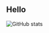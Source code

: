 ## Hello
![GitHub stats](https://github-readme-stats.vercel.app/api?username=GigiJuliette&show_icons=true)
